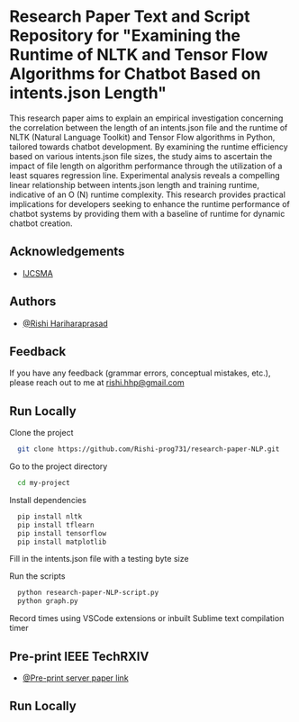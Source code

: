 
# Research Paper Text and Script Repository for "Examining the Runtime of NLTK and Tensor Flow Algorithms for Chatbot Based on intents.json Length"

This research paper aims to explain an empirical investigation concerning the correlation between the length of an
intents.json file and the runtime of NLTK (Natural Language Toolkit) and Tensor Flow algorithms in Python,
tailored towards chatbot development. By examining the runtime efficiency based on various intents.json file sizes,
the study aims to ascertain the impact of file length on algorithm performance through the utilization of a least
squares regression line. Experimental analysis reveals a compelling linear relationship between intents.json length
and training runtime, indicative of an O (N) runtime complexity. This research provides practical implications for
developers seeking to enhance the runtime performance of chatbot systems by providing them with a baseline of
runtime for dynamic chatbot creation.

## Acknowledgements

 - [IJCSMA](https://www.ijcsma.com/)


## Authors

- [@Rishi Hariharaprasad](https://github.com/Rishi-prog731)


## Feedback

If you have any feedback (grammar errors, conceptual mistakes, etc.), please reach out to me at rishi.hhp@gmail.com


## Run Locally

Clone the project

```bash
  git clone https://github.com/Rishi-prog731/research-paper-NLP.git
```

Go to the project directory

```bash
  cd my-project
```

Install dependencies

```bash
  pip install nltk
  pip install tflearn
  pip install tensorflow
  pip install matplotlib
```

Fill in the intents.json file with a testing byte size

Run the scripts 

```bash
  python research-paper-NLP-script.py
  python graph.py
```

Record times using VSCode extensions or inbuilt Sublime text compilation timer

## Pre-print IEEE TechRXIV

- [@Pre-print server paper link](https://www.techrxiv.org/articles/preprint/Examining_the_Runtime_of_NLTK_and_TensorFlow_Algorithms_for_Chatbot_Based_on_intents_json_Length/23542260/3)

## Run Locally
